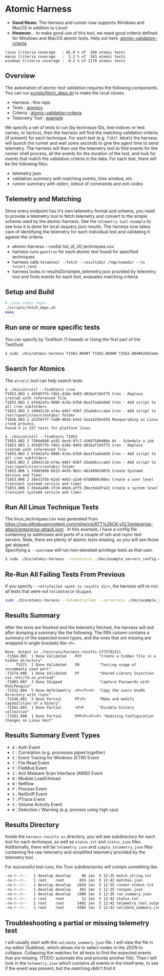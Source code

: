 # Atomic Harness

- **Good News**: The harness and runner now supports Windows and MacOS in addition to Linux!
- **However**... to make good use of this tool, we need good criteria defined for Windows and MacOS atomic tests.  Help out here: [atomic-validation-criteria](https://github.com/secureworks/atomic-validation-criteria)
```
linux Criteria coverage   : 85.0 % of  260 atomic tests
macos Criteria coverage   :  3.2 % of  343 atomic tests
windows Criteria coverage :  0.2 % of 1170 atomic tests
```

## Overview

The automation of atomic test validation requires the following components.  You can run [scripts/fetch_deps.sh](./scripts/fetch_deps.sh) to make the local clones.
 - Harness : this repo
 - Tests : [atomics](https://github.com/redcanaryco/atomic-red-team)
 - Criteria : [atomic-validation-criteria](https://github.com/secureworks/atomic-validation-criteria)
 - Telemetry Tool : [example](https://github.com/secureworks/telemetry-tool-example)

We specify a set of tests to run (by technique IDs, test-indices or test names, or tactics), then the harness will find the matching validation criteria (if present) for each technique.  For each test (e.g. `T1027.001#1`) the harness will launch the runner and wait some seconds to give the agent time to send telemetry.  The harness will then use the telemetry tool to find events for the runner shell process, all the events for the duration of the test, and look for events that match the validation criteria in the data.  For each test, there will be the following files:
 - telemetry json
 - validation summary with matching events, time window, etc.
 - runner summary with stderr, stdout of commands and exit codes

## Telemetry and Matching

Since every endpoint has it's own telemetry format and schema, you need to provide a telemetry tool to fetch telemetry and convert to the simple schema used by the atomic-harness.  See the `telemetry-tool-example` to see how it is done for local osquery json results.  The harness now takes care of identifying the telemetry for each individual test and validating it against the criteria.

- atomic-harness --runlist list_of_20_techniques.csv
- harness runs `goartrun` for each atomic test found for specified techniques
- harness calls `telemtool --fetch --resultsDir /tmp/somedir --ts tstart,tend`
- harness looks in resultsDir/simple_telemetry.json provided by telemetry tool and finds events for each test, evaluates matching criteria

## Setup and Build

```sh
# clone other repos
./scripts/fetch_deps.sh
make
```

## Run one or more specific tests
You can specify by TestNum (1-based) or Using the first part of the TestGuid
```sh
$ sudo ./bin/atomic-harness T1562.004#7 T1562.004#9 T1562.004#b2563a4e

```

## Search for Atomics
The `atrutil` tool can help search tests
```
$ ./bin/atrutil --findtests cron
T1053.003 1 435057fb-74b1-410e-9403-d81baf194f75 Cron - Replace crontab with referenced file
T1053.003 2 b7d42afa-9086-4c8a-b7b0-8ea3faa6ebb0 Cron - Add script to all cron subfolders
T1053.003 3 2d943c18-e74a-44bf-936f-25ade6cccab4 Cron - Add script to /var/spool/cron/crontabs/ folder
T1036.003 2 a315bfff-7a98-403b-b442-2ea1b255e556 Masquerading as Linux crond process.
Found 4 in 257 tests for platform linux

$ ./bin/atrutil --findtests T1053
T1053.002 2 7266d898-ac82-4ec0-97c7-436075d0d08e At - Schedule a job
T1053.003 1 435057fb-74b1-410e-9403-d81baf194f75 Cron - Replace crontab with referenced file
T1053.003 2 b7d42afa-9086-4c8a-b7b0-8ea3faa6ebb0 Cron - Add script to all cron subfolders
T1053.003 3 2d943c18-e74a-44bf-936f-25ade6cccab4 Cron - Add script to /var/spool/cron/crontabs/ folder
T1053.006 1 f4983098-bb13-44fb-9b2c-46149961807b Create Systemd Service and Timer
T1053.006 2 3de33f5b-62e5-4e63-a2a0-6fd8808c80ec Create a user level transient systemd service and timer
T1053.006 3 d3eda496-1fc0-49e9-aff5-3bec5da9fa22 Create a system level transient systemd service and timer
```

## Run All Linux Technique Tests

The linux_techniques.csv was generated from https://raw.githubusercontent.com/mitre/cti/ATT%26CK-v12.1/enterprise-attack/enterprise-attack.json .
In this example, I have a config file containing ip-addresses and ports of a couple of ssh and rsync test servers.
Note, there are plenty of atomic tests missing, so you will see those get skipped.  
Specifying a `--username` will run non-elevated-privilege tests as that user.
```sh
$ sudo ./bin/atomic-harness --serverscsv ./doc/example_servers_config.csv --runlist ./data/linux_techniques.csv --username bob
```

## Re-Run All Failing Tests From Previous
If you specify `--retryfailed <path to results dir>`, the harness will re-run all tests that were not `Validated` or `Skipped`.
```sh
sudo ./bin/atomic-harness --telemetryclear --serverscsv ./doc/example_servers_config.csv --username bob --retryfailed ./testruns/harness-results-456317467
```

## Results Summary

After the tests are finished and the telemetry fetched, the harness will exit after dumping a summary like the following.
The fifth column contains a summary of the expected event types, and the ones that are missing are wrapped in angle brackets like `<F>`.
```
Done. Output in ./testruns/harness-results-2773792211
-T1564.001  1 Done Validated    PFF        "Create a hidden file in a hidden directory"
-    T1571  2 Done Validated    PN         "Testing usage of uncommonly used port"
-T1574.006  1 Done Validated    PF         "Shared Library Injection via /etc/ld.so.preload"
-T1003.007  3 Done Skipped                 "Capture Passwords with MimiPenguin"
-T1552.004  5 Done NoTelemetry  <P><f><F>  "Copy the users GnuPG directory with rsync"
-T1548.001  5 Done Partial      PF<F>      "Make and modify capabilities of a binary"
-T1562.003  1 Done Partial      <P>P       "Disable history collection"
-T1562.006  1 Done Partial      PPP<F><F><F> "Auditing Configuration Changes on Linux Host"
```

## Results Summary Event Types

- `A` : Auth Event
- `C` : Correlation (e.g. processes piped together)
- `E` : Event Tracing for Windows (ETW) Event
- `f` : File Read Event
- `F` : FileMod Event
- `I` : Anti Malware Scan Interface (AMSI) Event
- `M` : Module Load/Unload
- `N` : Netflow
- `P` : Process Event
- `S` : NetSniff Event
- `T` : PTrace Event
- `V` : Volume Activity Event
- `W` : Detection / Warning (e.g. process using high cpu)

## Results Directory

Inside the `harness-results-xx` directory, you will see subdirectory for each test for each technique, as well as `status.txt` and `status.json` files.  Additionally, there will be `telemetry.json` and `simple_telemetry.json` files containing the raw telemetry and simplified telemetry provided by the telemetry tool.

For successful test runs, the Txxx subdirectories will contain something like
```sh
-rw-r--r--   1 develop develop     96 Jan  5 12:35 match_string.txt
-rw-r--r--   1 root    root       655 Jan  5 12:42 matches.json
-rw-r--r--   1 develop develop   2026 Jan  5 12:35 runner-stdout.txt
-rw-r--r--   1 develop develop    465 Jan  5 12:35 runspec.json
-rw-r--r--   1 develop develop   1898 Jan  5 12:35 run_summary.json
-rw-r--r--   1 root    root        12 Jan  5 12:42 status.txt
-rw-r--r--   1 root    root      5492 Jan  5 12:42 telemetry_tool_output.txt
-rw-r--r--   1 root    root      4384 Jan  5 12:42 validate_summary.json
```

## Troubleshooting a partial or missing telemetry test
I will usually start with the `validate_summary.json` file.  I will view the file in my editor (Sublime), which allows me to select nodes in the JSON to collapse.  Collapsing the matches for all tests to find the expected events that are missing. (TODO: automate this and provide another file).  Then I will look in the `telemetry.json` which contains all events in the timeframe, to see if the event was present, but the matching didn't find it.



